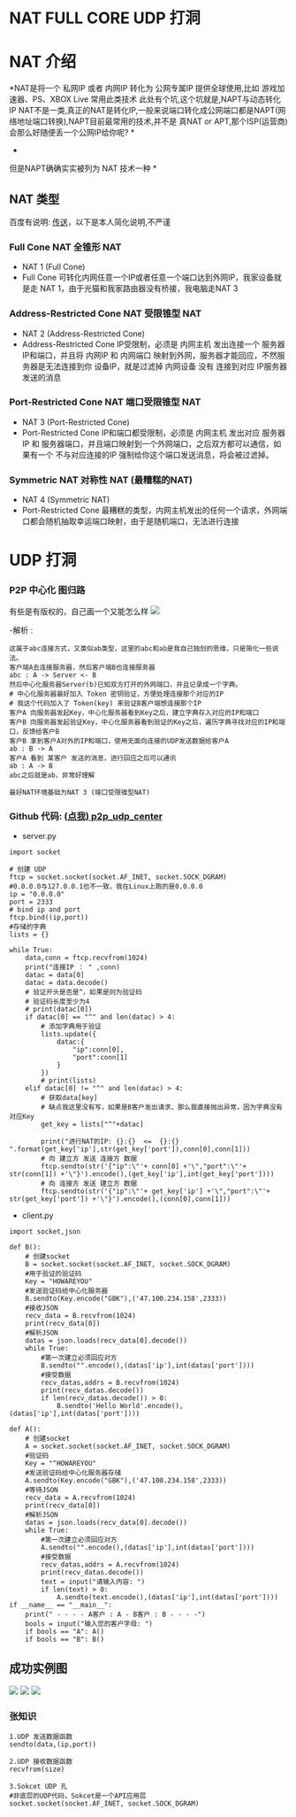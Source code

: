# NAT FULL CORE UDP 打洞

# NAT 介绍

*NAT是将一个 私网IP 或者 内网IP 转化为 公网专属IP 提供全球使用,比如 游戏加速器、PS、XBOX Live 常用此类技术
此处有个坑,这个坑就是,NAPT与动态转化IP NAT不是一类,真正的NAT是转化IP,一般来说端口转化成公网端口都是NAPT(网络地址端口转换),NAPT目前最常用的技术,并不是 真NAT or APT,那个ISP(运营商)会那么好随便丢一个公网IP给你呢?
*

*
但是NAPT确确实实被列为 NAT 技术一种
*
## NAT 类型
百度有说明: [传送](https://baike.baidu.com/item/nat/320024#9)，以下是本人简化说明,不严谨


### Full Cone NAT 全锥形 NAT
- NAT 1 (Full Cone)
- Full Cone 可转化内网任意一个IP或者任意一个端口达到外网IP，我家设备就是走 NAT 1，由于光猫和我家路由器没有桥接，我电脑走NAT 3

### Address-Restricted Cone NAT 受限锥型 NAT
- NAT 2 (Address-Restricted Cone)
- Address-Restricted Cone IP受限制，必须是 内网主机 发出连接一个 服务器IP和端口，并且将 内网IP 和 内网端口 映射到外网，服务器才能回应，不然服务器是无法连接到你 设备IP，就是过滤掉 内网设备 没有 连接到对应 IP服务器 发送的消息

### Port-Restricted Cone NAT 端口受限锥型 NAT
- NAT 3 (Port-Restricted Cone)
- Port-Restricted Cone IP和端口都受限制，必须是 内网主机 发出对应 服务器IP 和 服务器端口，并且端口映射到一个外网端口，之后双方都可以通信，如果有一个 不与对应连接的IP 强制给你这个端口发送消息，将会被过滤掉。

### Symmetric NAT 对称性 NAT (最糟糕的NAT)
- NAT 4 (Symmetric NAT)
- Port-Restricted Cone 最糟糕的类型，内网主机发出的任何一个请求，外网端口都会随机抽取幸运端口映射，由于是随机端口，无法进行连接 

# UDP 打洞
### P2P 中心化 图归路
有些是有版权的，自己画一个又能怎么样
![](/index/20220809/1.png)

-解析 :
```
这属于abc连接方式，又类似ab类型，这里的abc和ab是我自己独创的思维，只是简化一些说法。
客户端A去连接服务器，然后客户端B也连接服务器
abc : A -> Server <- B
然后中心化服务器Server(b)已知双方打开的外网端口，并且记录成一个字典。
# 中心化服务器最好加入 Token 密钥验证，方便处理连接那个对应的IP
# 我这个代码加入了 Token(key) 来验证B客户端想连接那个IP
客户A 向服务器发起Key，中心化服务器看到Key之后，建立字典存入对应的IP和端口
客户B 向服务器发起验证Key，中心化服务器看到验证的Key之后，遍历字典寻找对应的IP和端口，反馈给客户B
客户B 拿到客户A对外的IP和端口，使用无面向连接的UDP发送数据给客户A
ab : B -> A
客户A 看到 某客户 发送的消息，进行回应之后可以通讯
ab : A -> B
abc之后就是ab，非常好理解

最好NAT环境基础为NAT 3 (端口受限锥型NAT)
```
### Github 代码: [(点我) p2p_udp_center](https://github.com/qiaoliangXgamemode/p2p_udp_center)
- server.py

```
import socket

# 创建 UDP
ftcp = socket.socket(socket.AF_INET, socket.SOCK_DGRAM)
#0.0.0.0与127.0.0.1也不一致，我在Linux上跑的是0.0.0.0
ip = "0.0.0.0"
port = 2333
# bind ip and port
ftcp.bind((ip,port))
#存储的字典
lists = {}

while True:
    data,conn = ftcp.recvfrom(1024)
    print("连接IP ： " ,conn)
    datac = data[0]
    datac = data.decode()
    # 验证开头是否是^，如果是则为验证码
    # 验证码长度至少为4
    # print(datac[0])
    if datac[0] == "^" and len(datac) > 4:
        # 添加字典用于验证
        lists.update({
            datac:{
                "ip":conn[0],
                "port":conn[1]
            }
        })
        # print(lists)
    elif datac[0] != "^" and len(datac) > 4:
        # 获取data[key]
        # 缺点我这里没有写，如果是B客户发出请求，那么我直接抛出异常，因为字典没有对应Key
        get_key = lists["^"+datac]

        print("进行NAT的IP: {}:{}  <=  {}:{}  ".format(get_key['ip'],str(get_key['port']),conn[0],conn[1]))
        # 向 建立方 发送 连接方 数据
        ftcp.sendto(str('{"ip":\"'+ conn[0] +'\","port":\"'+ str(conn[1]) +'\"}').encode(),(get_key['ip'],int(get_key['port'])))
        # 向 连接方 发送 建立方 数据
        ftcp.sendto(str('{"ip":\"'+ get_key['ip'] +'\","port":\"'+ str(get_key['port']) +'\"}').encode(),(conn[0],conn[1]))
```
- client.py

```
import socket,json

def B():
    # 创建socket
    B = socket.socket(socket.AF_INET, socket.SOCK_DGRAM)
    #用于验证的验证码
    Key = "HOWAREYOU"
    #发送验证码给中心化服务器
    B.sendto(Key.encode("GBK"),('47.100.234.158',2333))
    #接收JSON
    recv_data = B.recvfrom(1024)
    print(recv_data[0])
    #解析JSON
    datas = json.loads(recv_data[0].decode())
    while True:
        #第一次建立必须回应对方
        B.sendto("".encode(),(datas['ip'],int(datas['port'])))
        #接受数据
        recv_datas,addrs = B.recvfrom(1024)
        print(recv_datas.decode())
        if len(recv_datas.decode()) > 0:
            B.sendto('Hello World'.encode(),(datas['ip'],int(datas['port'])))

def A():
    # 创建socket
    A = socket.socket(socket.AF_INET, socket.SOCK_DGRAM)
    #验证码
    Key = "^HOWAREYOU"
    #发送验证码给中心化服务器存储
    A.sendto(Key.encode("GBK"),('47.100.234.158',2333))
    #等待JSON
    recv_data = A.recvfrom(1024)
    print(recv_data[0])
    #解析JSON
    datas = json.loads(recv_data[0].decode())
    while True:
        #第一次建立必须回应对方
        A.sendto("".encode(),(datas['ip'],int(datas['port'])))
        #接受数据
        recv_datas,addrs = A.recvfrom(1024)
        print(recv_datas.decode())
        text = input("请输入内容: ")
        if len(text) > 0:
            A.sendto(text.encode(),(datas['ip'],int(datas['port'])))
if __name__ == "__main__":
    print(" - - - - A客户 : A - B客户 : B - - - -")
    bools = input("输入您的客户字母: ")
    if bools == "A": A()
    if bools == "B": B()
```
## 成功实例图
![](/index/20220809/2.png)
![](/index/20220809/3.png)
![](/index/20220809/4.png)
### 张知识
```
1.UDP 发送数据函数
sendto(data,(ip,port))

2.UDP 接收数据函数
recvfrom(size)

3.Sokcet UDP 孔
#非底层的UDP代码，Sokcet是一个API应用层
socket.socket(socket.AF_INET, socket.SOCK_DGRAM)
```